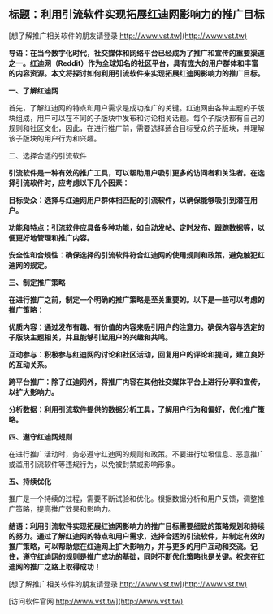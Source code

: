 ## **标题：利用引流软件实现拓展红迪网影响力的推广目标**

[想了解推广相关软件的朋友请登录 http://www.vst.tw](http://www.vst.tw)

**导语：在当今数字化时代，社交媒体和网络平台已经成为了推广和宣传的重要渠道之一。红迪网（Reddit）作为全球知名的社区平台，具有庞大的用户群体和丰富的内容资源。本文将探讨如何利用引流软件来实现拓展红迪网影响力的推广目标。**

**一、了解红迪网**

首先，了解红迪网的特点和用户需求是成功推广的关键。红迪网由各种主题的子版块组成，用户可以在不同的子版块中发布和讨论相关话题。每个子版块都有自己的规则和社区文化，因此，在进行推广前，需要选择适合目标受众的子版块，并理解该子版块的用户行为和兴趣。

二、选择合适的引流软件

**引流软件是一种有效的推广工具，可以帮助用户吸引更多的访问者和关注者。在选择引流软件时，应考虑以下几个因素：**

**目标受众：选择与红迪网用户群体相匹配的引流软件，以确保能够吸引到潜在用户。**

**功能和特点：引流软件应具备多种功能，如自动发帖、定时发布、跟踪数据等，以便更好地管理和推广内容。**

**安全性和合规性：确保选择的引流软件符合红迪网的使用规则和政策，避免触犯红迪网的规定。**

**三、制定推广策略**

**在进行推广之前，制定一个明确的推广策略是至关重要的。以下是一些可以考虑的推广策略：**

**优质内容：通过发布有趣、有价值的内容来吸引用户的注意力。确保内容与选定的子版块主题相关，并且能够引起用户的兴趣和共鸣。**

**互动参与：积极参与红迪网的讨论和社区活动，回复用户的评论和提问，建立良好的互动关系。**

**跨平台推广：除了红迪网外，将推广内容在其他社交媒体平台上进行分享和宣传，以扩大影响力。**

**分析数据：利用引流软件提供的数据分析工具，了解用户行为和偏好，优化推广策略。**

**四、遵守红迪网规则**

在进行推广活动时，务必遵守红迪网的规则和政策。不要进行垃圾信息、恶意推广或滥用引流软件等违规行为，以免被封禁或影响形象。

**五、持续优化**

推广是一个持续的过程，需要不断试验和优化。根据数据分析和用户反馈，调整推广策略，提高推广效果和影响力。

**结语：利用引流软件实现拓展红迪网影响力的推广目标需要细致的策略规划和持续的努力。通过了解红迪网的特点和用户需求，选择合适的引流软件，并制定有效的推广策略，可以帮助您在红迪网上扩大影响力，并与更多的用户互动和交流。记住，遵守红迪网的规则是推广成功的基础，同时不断优化策略也是关键。祝您在红迪网的推广之路上取得成功！**

[想了解推广相关软件的朋友请登录 http://www.vst.tw](http://www.vst.tw)


[访问软件官网 http://www.vst.tw](http://www.vst.tw)
